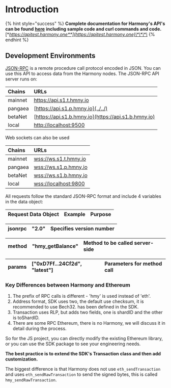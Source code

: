 # Introduction

{% hint style="success" %}
**Complete documentation for Harmony's API's can be found** [**here**](https://apitest.harmony.one) **including sample code and curl commands and code.**  [**https://apitest.harmony.one**](https://apitest.harmony.one)\*\*\*\*
{% endhint %}

## Development Environments

[JSON-RPC](https://en.wikipedia.org/wiki/JSON-RPC) is a remote procedure call protocol encoded in JSON. You can use this API to access data from the Harmony nodes. The JSON-RPC API server runs on:

| Chains | URLs |
| :--- | :--- |
| mainnet | [https://api.s1.t.hmny.io ](../../) |
| pangaea | [https://api.s1.p.hmny.io](../../) |
| betaNet | [https://api.s1.b.hmny.io](https://api.s1.b.hmny.io) |
| local | [http://localhost:9500](http://localhost:9500) |

Web sockets can also be used

| Chains | URLs |
| :--- | :--- |
| mainnet | [wss://ws.s1.t.hmny.io ](wss://ws.s1.t.hmny.io%20) |
| pangaea | [wss://ws.s1.p.hmny.io](wss://ws.s1.p.hmny.io) |
| betaNet | [wss://ws.s1.b.hmny.io](wss://ws.s1.b.hmny.io) |
| local | [wss://localhost:9800](./) |

All requests follow the standard JSON-RPC format and include 4 variables in the data object:

| Request Data Object | Example | Purpose |
| :--- | :--- | :--- |


| jsonrpc | "2.0" | Specifies version number |
| :--- | :--- | :--- |


| method | "hmy\_getBalance" | Method to be called server-side |
| :--- | :--- | :--- |


| params | \["0xD7Ff...24Cf2d", "latest"\] | Parameters for method call |
| :--- | :--- | :--- |


### Key Differences between Harmony and Ethereum

1. The prefix of RPC calls is different - 'hmy' is used instead of 'eth'.
2. Address format, SDK uses two, the default use checksum, it is recommended to use Bech32. has been defined in the SDK.
3. Transaction uses RLP, but adds two fields, one is shardID and the other is toShardID.
4. There are some RPC Ethereum, there is no Harmony, we will discuss it in detail during the process.

So for the JS project, you can directly modify the existing Ethereum library, or you can use the SDK package to see your engineering needs.

**The best practice is to extend the SDK's Transaction class and then add customization.**

The biggest difference is that Harmony does not use `eth_sendTransaction` and uses `eth_sendRawTransaction` to send the signed bytes, this is called `hmy_sendRawTransaction`.

